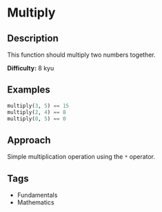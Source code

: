 # Multiply

## Description

This function should multiply two numbers together.

**Difficulty:** 8 kyu

## Examples

```python
multiply(3, 5) == 15
multiply(2, 4) == 8
multiply(0, 5) == 0
```

## Approach

Simple multiplication operation using the `*` operator.

## Tags

- Fundamentals
- Mathematics
